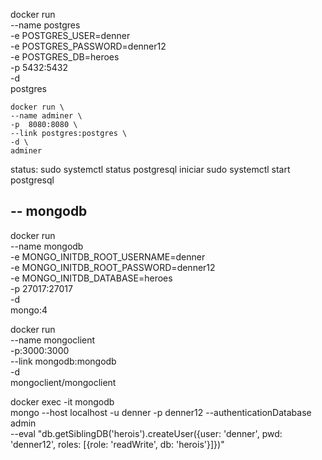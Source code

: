 docker run \
    --name postgres \
    -e POSTGRES_USER=denner \
    -e POSTGRES_PASSWORD=denner12 \
    -e POSTGRES_DB=heroes \
    -p 5432:5432 \
    -d \
    postgres

    docker run \
    --name adminer \
    -p  8080:8080 \
    --link postgres:postgres \
    -d \
    adminer

status: sudo systemctl status postgresql
iniciar sudo systemctl start postgresql

## -- mongodb

docker run \
    --name mongodb \
    -e MONGO_INITDB_ROOT_USERNAME=denner \
    -e MONGO_INITDB_ROOT_PASSWORD=denner12 \
    -e MONGO_INITDB_DATABASE=heroes \
    -p 27017:27017 \
    -d \
    mongo:4

docker run \
--name mongoclient \
-p:3000:3000 \
--link mongodb:mongodb \
-d \
mongoclient/mongoclient

docker exec -it mongodb \
    mongo --host localhost -u denner -p denner12 --authenticationDatabase admin \
    --eval "db.getSiblingDB('herois').createUser({user: 'denner', pwd: 'denner12', roles: [{role: 'readWrite', db: 'herois'}]})"